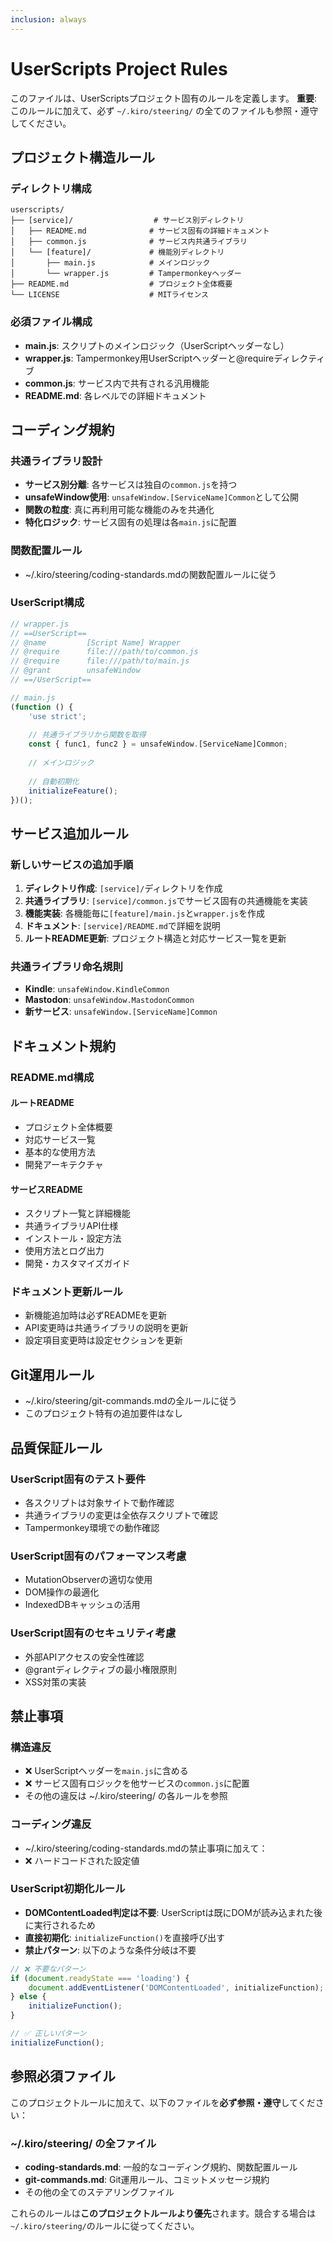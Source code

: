```yaml
---
inclusion: always
---
```


# UserScripts Project Rules

このファイルは、UserScriptsプロジェクト固有のルールを定義します。
**重要**: このルールに加えて、必ず `~/.kiro/steering/` の全てのファイルも参照・遵守してください。

## プロジェクト構造ルール

### ディレクトリ構成
```
userscripts/
├── [service]/                  # サービス別ディレクトリ
│   ├── README.md              # サービス固有の詳細ドキュメント
│   ├── common.js              # サービス内共通ライブラリ
│   └── [feature]/             # 機能別ディレクトリ
│       ├── main.js            # メインロジック
│       └── wrapper.js         # Tampermonkeyヘッダー
├── README.md                  # プロジェクト全体概要
└── LICENSE                    # MITライセンス
```

### 必須ファイル構成
- **main.js**: スクリプトのメインロジック（UserScriptヘッダーなし）
- **wrapper.js**: Tampermonkey用UserScriptヘッダーと@requireディレクティブ
- **common.js**: サービス内で共有される汎用機能
- **README.md**: 各レベルでの詳細ドキュメント

## コーディング規約

### 共通ライブラリ設計
- **サービス別分離**: 各サービスは独自の`common.js`を持つ
- **unsafeWindow使用**: `unsafeWindow.[ServiceName]Common`として公開
- **関数の粒度**: 真に再利用可能な機能のみを共通化
- **特化ロジック**: サービス固有の処理は各`main.js`に配置

### 関数配置ルール
- ~/.kiro/steering/coding-standards.mdの関数配置ルールに従う

### UserScript構成
```javascript
// wrapper.js
// ==UserScript==
// @name         [Script Name] Wrapper
// @require      file:///path/to/common.js
// @require      file:///path/to/main.js
// @grant        unsafeWindow
// ==/UserScript==

// main.js
(function () {
    'use strict';
    
    // 共通ライブラリから関数を取得
    const { func1, func2 } = unsafeWindow.[ServiceName]Common;
    
    // メインロジック
    
    // 自動初期化
    initializeFeature();
})();
```

## サービス追加ルール

### 新しいサービスの追加手順
1. **ディレクトリ作成**: `[service]/`ディレクトリを作成
2. **共通ライブラリ**: `[service]/common.js`でサービス固有の共通機能を実装
3. **機能実装**: 各機能毎に`[feature]/main.js`と`wrapper.js`を作成
4. **ドキュメント**: `[service]/README.md`で詳細を説明
5. **ルートREADME更新**: プロジェクト構造と対応サービス一覧を更新

### 共通ライブラリ命名規則
- **Kindle**: `unsafeWindow.KindleCommon`
- **Mastodon**: `unsafeWindow.MastodonCommon`
- **新サービス**: `unsafeWindow.[ServiceName]Common`

## ドキュメント規約

### README.md構成
#### ルートREADME
- プロジェクト全体概要
- 対応サービス一覧
- 基本的な使用方法
- 開発アーキテクチャ

#### サービスREADME
- スクリプト一覧と詳細機能
- 共通ライブラリAPI仕様
- インストール・設定方法
- 使用方法とログ出力
- 開発・カスタマイズガイド

### ドキュメント更新ルール
- 新機能追加時は必ずREADMEを更新
- API変更時は共通ライブラリの説明を更新
- 設定項目変更時は設定セクションを更新

## Git運用ルール
- ~/.kiro/steering/git-commands.mdの全ルールに従う
- このプロジェクト特有の追加要件はなし

## 品質保証ルール

### UserScript固有のテスト要件
- 各スクリプトは対象サイトで動作確認
- 共通ライブラリの変更は全依存スクリプトで確認
- Tampermonkey環境での動作確認

### UserScript固有のパフォーマンス考慮
- MutationObserverの適切な使用
- DOM操作の最適化
- IndexedDBキャッシュの活用

### UserScript固有のセキュリティ考慮
- 外部APIアクセスの安全性確認
- @grantディレクティブの最小権限原則
- XSS対策の実装

## 禁止事項

### 構造違反
- ❌ UserScriptヘッダーを`main.js`に含める
- ❌ サービス固有ロジックを他サービスの`common.js`に配置
- その他の違反は ~/.kiro/steering/ の各ルールを参照

### コーディング違反
- ~/.kiro/steering/coding-standards.mdの禁止事項に加えて：
- ❌ ハードコードされた設定値

### UserScript初期化ルール
- **DOMContentLoaded判定は不要**: UserScriptは既にDOMが読み込まれた後に実行されるため
- **直接初期化**: `initializeFunction()`を直接呼び出す
- **禁止パターン**: 以下のような条件分岐は不要
```javascript
// ❌ 不要なパターン
if (document.readyState === 'loading') {
    document.addEventListener('DOMContentLoaded', initializeFunction);
} else {
    initializeFunction();
}

// ✅ 正しいパターン
initializeFunction();
```

## 参照必須ファイル

このプロジェクトルールに加えて、以下のファイルを**必ず参照・遵守**してください：

### ~/.kiro/steering/ の全ファイル
- **coding-standards.md**: 一般的なコーディング規約、関数配置ルール
- **git-commands.md**: Git運用ルール、コミットメッセージ規約
- その他の全てのステアリングファイル

これらのルールは**このプロジェクトルールより優先**されます。競合する場合は`~/.kiro/steering/`のルールに従ってください。